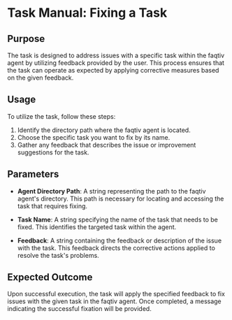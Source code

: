 # Task Manual: Fixing a Task

## Purpose

The task is designed to address issues with a specific task within the faqtiv agent by utilizing feedback provided by the user. This process ensures that the task can operate as expected by applying corrective measures based on the given feedback.

## Usage

To utilize the task, follow these steps:

1. Identify the directory path where the faqtiv agent is located.
2. Choose the specific task you want to fix by its name.
3. Gather any feedback that describes the issue or improvement suggestions for the task.

## Parameters

- **Agent Directory Path**: A string representing the path to the faqtiv agent's directory. This path is necessary for locating and accessing the task that requires fixing.
  
- **Task Name**: A string specifying the name of the task that needs to be fixed. This identifies the targeted task within the agent.

- **Feedback**: A string containing the feedback or description of the issue with the task. This feedback directs the corrective actions applied to resolve the task's problems.

## Expected Outcome

Upon successful execution, the task will apply the specified feedback to fix issues with the given task in the faqtiv agent. Once completed, a message indicating the successful fixation will be provided.